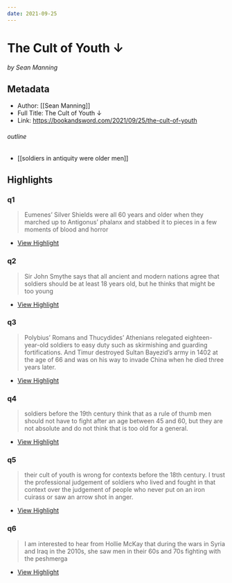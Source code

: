 ```yaml
---
date: 2021-09-25
---
```

# The Cult of Youth ↓
<cite>by Sean Manning</cite>

## Metadata
- Author: [[Sean Manning]]
- Full Title: The Cult of Youth ↓
- Link: https://bookandsword.com/2021/09/25/the-cult-of-youth

###### outline
- [[soldiers in antiquity were older men]]

## Highlights

### q1

> Eumenes’ Silver Shields were all 60 years and older when they marched up to Antigonus’ phalanx and stabbed it to pieces in a few moments of blood and horror

 * [View Highlight](https://read.readwise.io/read/01fgfhjfgt7d0tzjprsww34hay)

### q2

> Sir John Smythe says that all ancient and modern nations agree that soldiers should be at least 18 years old, but he thinks that might be too young

 * [View Highlight](https://read.readwise.io/read/01fgfhk032v0azcn0h3das9g0n)

### q3

> Polybius’ Romans and Thucydides’ Athenians relegated eighteen-year-old soldiers to easy duty such as skirmishing and guarding fortifications. And Timur destroyed Sultan Bayezid’s army in 1402 at the age of 66 and was on his way to invade China when he died three years later.

 * [View Highlight](https://read.readwise.io/read/01fgfhk7v6z9dy58vgx5dh4cbt)

### q4

> soldiers before the 19th century think that as a rule of thumb men should not have to fight after an age between 45 and 60, but they are not absolute and do not think that is too old for a general.

 * [View Highlight](https://read.readwise.io/read/01fgfhkj5rqnk0bpqf1ava6mds)

### q5

> their cult of youth is wrong for contexts before the 18th century. I trust the professional judgement of soldiers who lived and fought in that context over the judgement of people who never put on an iron cuirass or saw an arrow shot in anger.

 * [View Highlight](https://read.readwise.io/read/01fgfhmekt0n1ca2gvf2vqj15m)

### q6

> I am interested to hear from Hollie McKay that during the wars in Syria and Iraq in the 2010s, she saw men in their 60s and 70s fighting with the peshmerga

* [View Highlight](https://read.readwise.io/read/01fgfhmj0s6r7czxq9542brzwg)

